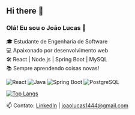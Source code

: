 ## Hi there 👋

<!--
**johnnyboy6800/johnnyboy6800** is a ✨ _special_ ✨ repository because its `README.md` (this file) appears on your GitHub profile.

Here are some ideas to get you started:

- 🔭 I’m currently working on ...
- 🌱 I’m currently learning ...
- 👯 I’m looking to collaborate on ...
- 🤔 I’m looking for help with ...
- 💬 Ask me about ...
- 📫 How to reach me: ...
- 😄 Pronouns: ...
- ⚡ Fun fact: ...
-->


### Olá! Eu sou o João Lucas 👋

🎓 Estudante de Engenharia de Software  
💻 Apaixonado por desenvolvimento web  
🛠️ React | Node.js | Spring Boot | MySQL  
📚 Sempre aprendendo coisas novas!

![React](https://img.shields.io/badge/React-20232A?style=for-the-badge&logo=react&logoColor=61DAFB)
![Java](https://img.shields.io/badge/Java-ED8B00?style=for-the-badge&logo=java&logoColor=white)
![Spring Boot](https://img.shields.io/badge/Spring_Boot-6DB33F?style=for-the-badge&logo=spring-boot&logoColor=white)
![PostgreSQL](https://img.shields.io/badge/PostgreSQL-316192?style=for-the-badge&logo=postgresql&logoColor=white)


[![Top Langs](https://github.com/johnnyboy6800)](https://github.com/anuraghazra/github-readme-stats)


📫 Contato: [LinkedIn](www.linkedin.com/in/joão-lucas-434313199) | joaolucas1444@gmail.com
